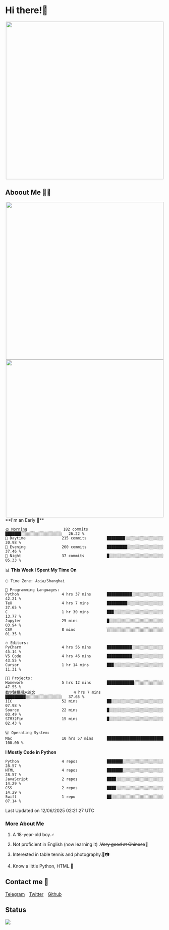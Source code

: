 # Hi there!🎉

<div align=center><img src="https://count.getloli.com/get/@Cicada000?theme=moebooru" width=500px></div>

## Aboout Me 👀💦

<div align=center>
<img src="https://github-readme-stats.vercel.app/api?username=Cicada000&show_icons=true&theme=tokyonight" width=500px>
<br>
<img src="https://github-readme-stats.vercel.app/api/top-langs/?username=Cicada000&show_icons=true&theme=tokyonight&layout=compact" width=500px>
</div>
<!--START_SECTION:waka-->
**I'm an Early 🐤** 

```text
🌞 Morning                182 commits         ███████░░░░░░░░░░░░░░░░░░   26.22 % 
🌆 Daytime                215 commits         ████████░░░░░░░░░░░░░░░░░   30.98 % 
🌃 Evening                260 commits         █████████░░░░░░░░░░░░░░░░   37.46 % 
🌙 Night                  37 commits          █░░░░░░░░░░░░░░░░░░░░░░░░   05.33 % 
```


📊 **This Week I Spent My Time On** 

```text
🕑︎ Time Zone: Asia/Shanghai

💬 Programming Languages: 
Python                   4 hrs 37 mins       ███████████░░░░░░░░░░░░░░   42.21 % 
TeX                      4 hrs 7 mins        █████████░░░░░░░░░░░░░░░░   37.65 % 
C                        1 hr 30 mins        ███░░░░░░░░░░░░░░░░░░░░░░   13.77 % 
Jupyter                  25 mins             █░░░░░░░░░░░░░░░░░░░░░░░░   03.94 % 
CSV                      8 mins              ░░░░░░░░░░░░░░░░░░░░░░░░░   01.35 % 

🔥 Editors: 
PyCharm                  4 hrs 56 mins       ███████████░░░░░░░░░░░░░░   45.14 % 
VS Code                  4 hrs 46 mins       ███████████░░░░░░░░░░░░░░   43.55 % 
Cursor                   1 hr 14 mins        ███░░░░░░░░░░░░░░░░░░░░░░   11.31 % 

🐱‍💻 Projects: 
Homework                 5 hrs 12 mins       ████████████░░░░░░░░░░░░░   47.55 % 
数学建模期末论文                 4 hrs 7 mins        █████████░░░░░░░░░░░░░░░░   37.65 % 
IIC                      52 mins             ██░░░░░░░░░░░░░░░░░░░░░░░   07.98 % 
Source                   22 mins             █░░░░░░░░░░░░░░░░░░░░░░░░   03.49 % 
STM32Fin                 15 mins             █░░░░░░░░░░░░░░░░░░░░░░░░   02.43 % 

💻 Operating System: 
Mac                      10 hrs 57 mins      █████████████████████████   100.00 % 
```

**I Mostly Code in Python** 

```text
Python                   4 repos             ███████░░░░░░░░░░░░░░░░░░   28.57 % 
HTML                     4 repos             ███████░░░░░░░░░░░░░░░░░░   28.57 % 
JavaScript               2 repos             ████░░░░░░░░░░░░░░░░░░░░░   14.29 % 
CSS                      2 repos             ████░░░░░░░░░░░░░░░░░░░░░   14.29 % 
Swift                    1 repo              ██░░░░░░░░░░░░░░░░░░░░░░░   07.14 % 
```




 Last Updated on 12/06/2025 02:21:27 UTC
<!--END_SECTION:waka-->

### More About Me

1. A 18-year-old boy.♂

2. Not proficient in English (now learning it) .~~Very good at Chinese~~🤣

3. Interested in table tennis and photography.🏓📷

4. Know a little Python, HTML.🐍


## Contact me 💬

[Telegram](https://t.me/CicadaLYW)&emsp;[Twitter](https://twitter.com/Cicada0001)&emsp;[Github](https://github.com/Cicada000)

## Status
<img src="https://weather-icon.journeyad.repl.co/@hangzhou?v=1" align="left">







